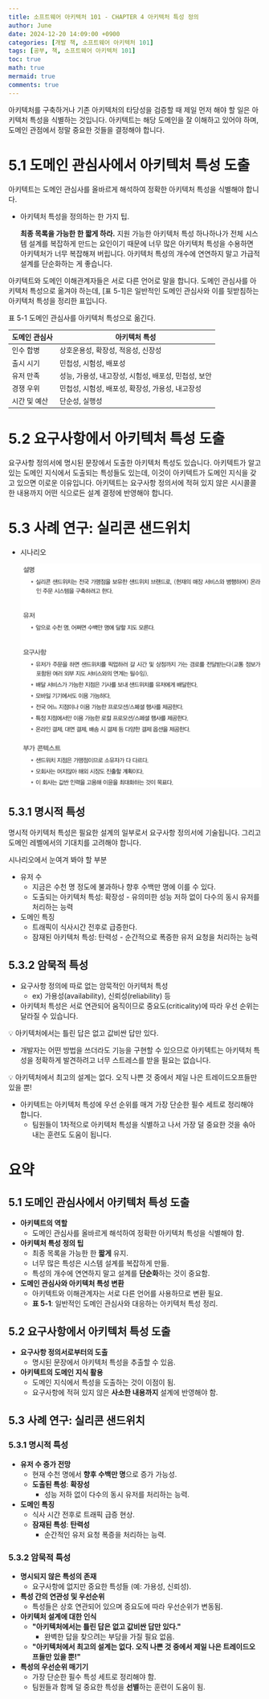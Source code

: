 ```yaml
---
title: 소프트웨어 아키텍처 101 - CHAPTER 4 아키텍처 특성 정의
author: June
date: 2024-12-20 14:09:00 +0900
categories: [개발 책, 소프트웨어 아키텍처 101]
tags: [공부, 책, 소프트웨어 아키텍처 101]
toc: true
math: true
mermaid: true
comments: true
---
```


아키텍처를 구축하거나 기존 아키텍처의 타당성을 검증할 때 제일 먼저 해야 할 일은 아키텍처 특성을 식별하는 것입니다. 아키텍트는 해당 도메인을 잘 이해하고 있어야 하며, 도메인 관점에서 정말 중요한 것들을 결정해야 합니다.

# 5.1 도메인 관심사에서 아키텍처 특성 도출

아키텍트는 도메인 관심사를 올바르게 해석하여 정확한 아키텍처 특성을 식별해야 합니다.

- 아키텍처 특성을 정의하는 한 가지 팁.
    
    **최종 목록을 가능한 한 짧게 하라.**
    지원 가능한 아키텍처 특성 하나하나가 전체 시스템 설계를 복잡하게 만드는 요인이기 때문에 너무 많은 아키텍처 특성을 수용하면 아키텍처가 너무 복잡해져 버립니다. 아키텍처 특성의 개수에 연연하지 말고 가급적 설계를 단순화하는 게 좋습니다.
    

아키텍트와 도메인 이해관계자들은 서로 다른 언어로 말을 합니다. 도메인 관심사를 아키텍처 특성으로 옮겨야 하는데, [표 5-1]은 일반적인 도메인 관심사와 이를 뒷받침하는 아키텍처 특성을 정리한 표입니다.

표 5-1 도메인 관심사를 아키텍처 특성으로 옮긴다.

| 도메인 관심사 | 아키텍처 특성 |
| --- | --- |
| 인수 합병 | 상호운용성, 확장성, 적응성, 신장성 |
| 출시 시기 | 민첩성, 시험성, 배포성 |
| 유저 만족 | 성능, 가용성, 내고장성, 시험성, 배포성, 민첩성, 보안 |
| 경쟁 우위 | 민첩성, 시험성, 배포성, 확장성, 가용성, 내고장성 |
| 시간 및 예산 | 단순성, 실행성 |

# 5.2 요구사항에서 아키텍처 특성 도출

요구사항 정의서에 명시된 문장에서 도출한 아키텍처 특성도 있습니다. 아키텍트가 알고 있는 도메인 지식에서 도출되는 특성들도 있는데, 이것이 아키텍트가 도메인 지식을 갖고 있으면 이로운 이유입니다. 아키텍트는 요구사항 정의서에 적혀 있지 않은 시시콜콜한 내용까지 어떤 식으로든 설계 결정에 반영해야 합니다.

# 5.3 사례 연구: 실리콘 샌드위치

- 시나리오
    
    ![스크린샷 2024-07-29 오후 12.38.02.png](/posts/development-books/fundamentals-of-software-architecture/CHAPTER05/001.png)
    

## 5.3.1 명시적 특성

명시적 아키텍처 특성은 필요한 설계의 일부로서 요구사항 정의서에 기술됩니다. 그리고 도메인 레벨에서의 기대치를 고려해야 합니다.

시나리오에서 눈여겨 봐야 할 부분

- 유저 수
    - 지금은 수천 명 정도에 불과하나 향후 수백만 명에 이를 수 있다.
    - 도출되는 아키텍처 특성: 확장성 - 유의미한 성능 저하 없이 다수의 동시 유저를 처리하는 능력
- 도메인 특징
    - 트래픽이 식사시간 전후로 급증한다.
    - 잠재된 아키텍처 특성: 탄력성 - 순간적으로 폭증한 유저 요청을 처리하는 능력

## 5.3.2 암묵적 특성

- 요구사항 정의에 따로 없는 암묵적인 아키텍처 특성
    - ex) 가용성(availability), 신뢰성(reliability) 등
- 아키텍처 특성은 서로 연관되어 움직이므로 중요도(criticality)에 따라 우선 순위는 달라질 수 있습니다.

<aside>
💡 아키텍처에서는 틀린 답은 없고 값비싼 답만 있다.

</aside>

- 개발자는 어떤 방법을 쓰더라도 기능을 구현할 수 있으므로 아키텍트는 아키텍처 특성을 정확하게 발견하려고 너무 스트레스를 받을 필요는 없습니다.

<aside>
💡 아키텍처에서 최고의 설계는 없다. 오직 나쁜 것 중에서 제일 나은 트레이드오프들만 있을 뿐!

</aside>

- 아키텍트는 아키텍처 특성에 우선 순위를 매겨 가장 단순한 필수 세트로 정리해야 합니다.
    - 팀원들이 1차적으로 아키텍처 특성을 식별하고 나서 가장 덜 중요한 것을 솎아내는 훈련도 도움이 됩니다.

# 요약

## 5.1 도메인 관심사에서 아키텍처 특성 도출

- **아키텍트의 역할**
    - 도메인 관심사를 올바르게 해석하여 정확한 아키텍처 특성을 식별해야 함.
- **아키텍처 특성 정의 팁**
    - 최종 목록을 가능한 한 **짧게** 유지.
    - 너무 많은 특성은 시스템 설계를 복잡하게 만듦.
    - 특성의 개수에 연연하지 말고 설계를 **단순화**하는 것이 중요함.
- **도메인 관심사와 아키텍처 특성 변환**
    - 아키텍트와 이해관계자는 서로 다른 언어를 사용하므로 변환 필요.
    - **표 5-1**: 일반적인 도메인 관심사와 대응하는 아키텍처 특성 정리.

## 5.2 요구사항에서 아키텍처 특성 도출

- **요구사항 정의서로부터의 도출**
    - 명시된 문장에서 아키텍처 특성을 추출할 수 있음.
- **아키텍트의 도메인 지식 활용**
    - 도메인 지식에서 특성을 도출하는 것이 이점이 됨.
    - 요구사항에 적혀 있지 않은 **사소한 내용까지** 설계에 반영해야 함.

## 5.3 사례 연구: 실리콘 샌드위치

### 5.3.1 명시적 특성

- **유저 수 증가 전망**
    - 현재 수천 명에서 **향후 수백만 명**으로 증가 가능성.
    - **도출된 특성**: **확장성**
        - 성능 저하 없이 다수의 동시 유저를 처리하는 능력.
- **도메인 특징**
    - 식사 시간 전후로 트래픽 급증 현상.
    - **잠재된 특성**: **탄력성**
        - 순간적인 유저 요청 폭증을 처리하는 능력.

### 5.3.2 암묵적 특성

- **명시되지 않은 특성의 존재**
    - 요구사항에 없지만 중요한 특성들 (예: 가용성, 신뢰성).
- **특성 간의 연관성 및 우선순위**
    - 특성들은 상호 연관되어 있으며 중요도에 따라 우선순위가 변동됨.
- **아키텍처 설계에 대한 인식**
    - **"아키텍처에서는 틀린 답은 없고 값비싼 답만 있다."**
        - 완벽한 답을 찾으려는 부담을 가질 필요 없음.
    - **"아키텍처에서 최고의 설계는 없다. 오직 나쁜 것 중에서 제일 나은 트레이드오프들만 있을 뿐!"**
- **특성의 우선순위 매기기**
    - 가장 단순한 필수 특성 세트로 정리해야 함.
    - 팀원들과 함께 덜 중요한 특성을 **선별**하는 훈련이 도움이 됨.
